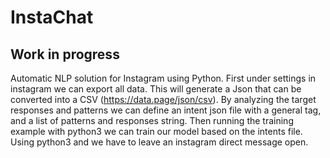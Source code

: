 # InstaChat

## Work in progress

Automatic NLP solution for Instagram using Python. First under settings in instagram we can export all data. This will generate a Json that can be converted into a CSV (https://data.page/json/csv). By analyzing the target responses and patterns we can define an intent json file with a general tag, and a list of patterns and responses string. Then running the training example with python3 we can train our model based on the intents file. Using python3 and we have to leave an instagram direct message open.
